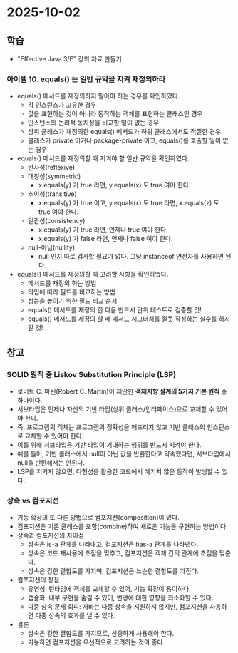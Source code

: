 # 2025-10-02

## 학습

- "Effective Java 3/E" 강의 자료 만들기
    
### 아이템 10. equals() 는 일반 규약을 지켜 재정의하라

- equals() 메서드를 재정의하지 말아야 하는 경우를 확인하였다.
    - 각 인스턴스가 고유한 경우
    - 값을 표현하는 것이 아니라 동작하는 객체를 표현하는 클래스인 경우
    - 인스턴스의 논리적 동치성을 비교할 일이 없는 경우
    - 상위 클래스가 재정의한 equals() 메서드가 하위 클래스에서도 적절한 경우
    - 클래스가 private 이거나 package-private 이고, equals()를 호출할 일이 없는 경우
- equals() 메서드를 재정의할 때 지켜야 할 일반 규약을 확인하였다.
    - 반사성(reflexive)
    - 대칭성(symmetric)
        - x.equals(y) 가 true 라면, y.equals(x) 도 true 여야 한다.
    - 추이성(transitive)
        - x.equals(y) 가 true 이고, y.equals(x) 도 true 라면, x.equals(z) 도 true 여야 한다.
    - 일관성(consistency)
        - x.equals(y) 가 true 라면, 언제나 true 여야 한다.
        - x.equals(y) 가 false 라면, 언제나 false 여야 한다.
    - null-아님(nullity)
        - null 인지 따로 검사할 필요가 없다. 그냥 instanceof 연산자를 사용하면 된다.
- equals() 메서드를 재정의할 때 고려할 사항을 확인하였다.
    - 메서드를 재정의 하는 방법
    - 타입에 따라 필드를 비교하는 방법
    - 성능을 높이기 위한 필드 비교 순서
    - equals() 메서드를 재정의 한 다음 반드시 단위 테스트로 검증할 것!
    - equals() 메서드를 재정의 할 때 메서드 시그너처를 잘못 작성하는 실수를 하지 말 것!


## 참고

### SOLID 원칙 중 Liskov Substitution Principle (LSP)

- 로버트 C. 마틴(Robert C. Martin)이 제안한 **객체지향 설계의 5가지 기본 원칙** 중 하나이다.
- 서브타입은 언제나 자신의 기반 타입(상위 클래스/인터페이스)으로 교체할 수 있어야 한다.
- 즉, 프로그램의 객체는 프로그램의 정확성을 깨뜨리지 않고 기반 클래스의 인스턴스로 교체할 수 있어야 한다.
- 이를 위해 서브타입은 기반 타입이 기대하는 행위를 반드시 지켜야 한다.
- 예를 들어, 기반 클래스에서 null이 아닌 값을 반환한다고 약속했다면, 서브타입에서 null을 반환해서는 안된다.
- LSP를 지키지 않으면, 다형성을 활용한 코드에서 예기치 않은 동작이 발생할 수 있다.

### 상속 vs 컴포지션

- 기능 확장의 또 다른 방법으로 컴포지션(composition)이 있다.
- 컴포지션은 기존 클래스를 포함(combine)하여 새로운 기능을 구현하는 방법이다.
- 상속과 컴포지션의 차이점
    - 상속은 is-a 관계를 나타내고, 컴포지션은 has-a 관계를 나타낸다.
    - 상속은 코드 재사용에 초점을 맞추고, 컴포지션은 객체 간의 관계에 초점을 맞춘다.
    - 상속은 강한 결합도를 가지며, 컴포지션은 느슨한 결합도를 가진다.
- 컴포지션의 장점
    - 유연성: 런타임에 객체를 교체할 수 있어, 기능 확장이 용이하다.
    - 캡슐화: 내부 구현을 숨길 수 있어, 변경에 대한 영향을 최소화할 수 있다.
    - 다중 상속 문제 회피: 자바는 다중 상속을 지원하지 않지만, 컴포지션을 사용하면 다중 상속의 효과를 낼 수 있다.
- 결론
    - 상속은 강한 결합도를 가지므로, 신중하게 사용해야 한다.
    - 가능하면 컴포지션을 우선적으로 고려하는 것이 좋다.